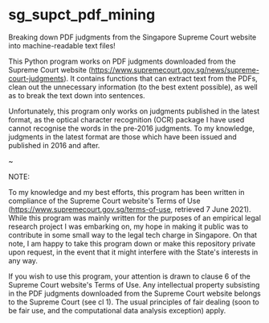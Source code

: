 # sg_supct_pdf_mining
Breaking down PDF judgments from the Singapore Supreme Court website into machine-readable text files!

This Python program works on PDF judgments downloaded from the Supreme Court website (https://www.supremecourt.gov.sg/news/supreme-court-judgments). It contains functions that can extract text from the PDFs, clean out the unnecessary information (to the best extent possible), as well as to break the text down into sentences.

Unfortunately, this program only works on judgments published in the latest format, as the optical character recognition (OCR) package I have used cannot recognise the words in the pre-2016 judgments. To my knowledge, judgments in the latest format are those which have been issued and published in 2016 and after.

~

NOTE:

To my knowledge and my best efforts, this program has been written in compliance of the Supreme Court website's Terms of Use (https://www.supremecourt.gov.sg/terms-of-use, retrieved 7 June 2021). While this program was mainly written for the purposes of an empirical legal research project I was embarking on, my hope in making it public was to contribute in some small way to the legal tech charge in Singapore. On that note, I am happy to take this program down or make this repository private upon request, in the event that it might interfere with the State's interests in any way.

If you wish to use this program, your attention is drawn to clause 6 of the Supreme Court website's Terms of Use. Any intellectual property subsisting in the PDF judgments downloaded from the Supreme Court website belongs to the Supreme Court (see cl 1). The usual principles of fair dealing (soon to be fair use, and the computational data analysis exception) apply.
